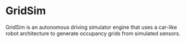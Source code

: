 # GridSim
GridSim is an autonomous driving simulator engine that uses a car-like robot architecture to generate occupancy grids from simulated sensors.
